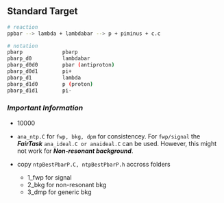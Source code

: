 ## Standard Target

```bash
# reaction
ppbar --> lambda + lambdabar --> p + piminus + c.c
```

```bash
# notation
pbarp	          pbarp
pbarp_d0          lambdabar
pbarp_d0d0        pbar (antiproton)
pbarp_d0d1        pi+
pbarp_d1          lambda
pbarp_d1d0        p (proton)
pbarp_d1d1        pi-
```

### _Important Information_

- 10000
- `ana_ntp.C` for `fwp, bkg, dpm` for consistencey. For `fwp/signal` the _**FairTask**_ `ana_ideal.C or anaideal.C` can be used. However, this might not work for _**Non-resonant background**_.
- copy `ntpBestPbarP.C, ntpBestPbarP.h` accross folders


    - 1_fwp for signal
    - 2_bkg for non-resonant bkg
    - 3_dmp for generic bkg